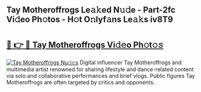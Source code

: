 ## Tay Motheroffrogs Le𝚊𝚔ed N𝚞𝚍e - Part-2fc Vi𝚍eo Ph𝚘tos - H𝚘t O𝚗lyf𝚊ns Le𝚊𝚔s iv8T9

# <h2><a href="http://hf00ut.feru.top/?c=Tay+Motheroffrogs">🔗 👉 🔴 Tay Motheroffrogs Vi𝚍𝚎o Ph𝚘t𝚘𝚜</a></h2>

[![Tay Motheroffrogs Nu𝚍𝚎s](https://i.imgur.com/0TWrTi3.gif)](http://hf00ut.feru.top/?c=Tay+Motheroffrogs)
Digital influencer Tay Motheroffrogs and multimedia artist renowned for sharing lifestyle and dance-related content via solo and collaborative performances and brief vlogs. Public figures Tay Motheroffrogs are often targeted by critics and opponents. 
